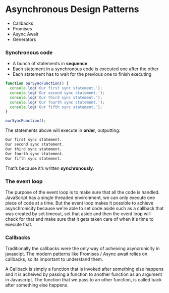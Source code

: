 # Asynchronous Design Patterns

- Callbacks
- Promises
- Async Await
- Generators


### Synchronous code
- A bunch of statements in **sequence**
- Each statement in a synchronous code is executed one after the other
- Each statement has to wait for the previous one to finish executing

```js
function ourSyncFunction() {
  console.log('Our first sync statement.');
  console.log('Our second sync statement.');
  console.log('Our third sync statement.');
  console.log('Our fourth sync statement.');
  console.log('Our fifth sync statement.');
}

ourSyncFunction();
```
The statements above will execute in **order**, outputting: 

```bash
Our first sync statement.
Our second sync statement.
Our third sync statement.
Our fourth sync statement.
Our fifth sync statement. 
```

That’s because it’s written **synchronously**.



### The event loop

The purpose of the event loop is to make sure that all the code is handled. JavaScript has a single threaded environment, we can only execute one piece of code at a time. But the event loop makes it possible to achieve asynchronicity because we're able to set code aside such as a callback that was created by set timeout, set that aside and then the event loop will check for that and make sure that it gets taken care of when it's time to execute that.

### Callbacks
Traditionally the callbacks were the only way of acheiving asyncronicity in javascipt. The modern patterns like Promises / Async await relies on callbacks, so its important to understand them.

A Callback is simply a function that is invoked after something else happens and it is acheived by passing a function to another function as an argument in Javascript. The function that we pass to an other function, is called back after something else happens. 


